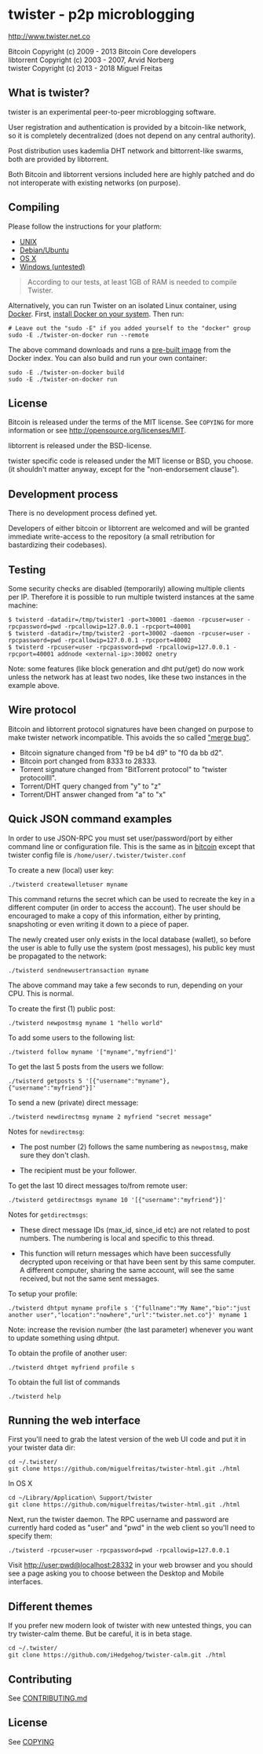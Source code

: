 # twister - p2p microblogging

<http://www.twister.net.co>

Bitcoin Copyright (c) 2009 - 2013 Bitcoin Core developers  
libtorrent Copyright (c) 2003 - 2007, Arvid Norberg  
twister Copyright (c) 2013 - 2018 Miguel Freitas

## What is twister?

twister is an experimental peer-to-peer microblogging software.

User registration and authentication is provided by a bitcoin-like network, so
it is completely decentralized (does not depend on any central authority).

Post distribution uses kademlia DHT network and bittorrent-like swarms, both
are provided by libtorrent.

Both Bitcoin and libtorrent versions included here are highly patched and do
not interoperate with existing networks (on purpose).

## Compiling

Please follow the instructions for your platform:

- [UNIX](https://github.com/miguelfreitas/twister-core/blob/master/doc/build-unix.md)
- [Debian/Ubuntu](https://github.com/miguelfreitas/twister-core/blob/master/doc/building-on-ubuntu-debian.md)
- [OS X](https://github.com/miguelfreitas/twister-core/blob/master/doc/build-osx.md)
- [Windows (untested)](https://github.com/miguelfreitas/twister-core/wiki/Compiling-for-Windows)

> According to our tests, at least 1GB of RAM is needed to compile Twister.

Alternatively, you can run Twister on an isolated Linux container, using [Docker](https://www.docker.com/). First, [install Docker on your system](https://docs.docker.com/installation/#installation). Then run:

    # Leave out the "sudo -E" if you added yourself to the "docker" group
    sudo -E ./twister-on-docker run --remote

The above command downloads and runs a [pre-built image](https://registry.hub.docker.com/u/miguelfreitas/twister) from the Docker index. You can also build and run your own container:

    sudo -E ./twister-on-docker build
    sudo -E ./twister-on-docker run

## License

Bitcoin is released under the terms of the MIT license. See `COPYING` for more
information or see http://opensource.org/licenses/MIT.

libtorrent is released under the BSD-license.

twister specific code is released under the MIT license or BSD, you choose.
(it shouldn't matter anyway, except for the "non-endorsement clause").

## Development process

There is no development process defined yet.

Developers of either bitcoin or libtorrent are welcomed and will be granted
immediate write-access to the repository (a small retribution for
bastardizing their codebases).

## Testing

Some security checks are disabled (temporarily) allowing multiple clients per IP.
Therefore it is possible to run multiple twisterd instances at the same machine:

    $ twisterd -datadir=/tmp/twister1 -port=30001 -daemon -rpcuser=user -rpcpassword=pwd -rpcallowip=127.0.0.1 -rpcport=40001
    $ twisterd -datadir=/tmp/twister2 -port=30002 -daemon -rpcuser=user -rpcpassword=pwd -rpcallowip=127.0.0.1 -rpcport=40002
    $ twisterd -rpcuser=user -rpcpassword=pwd -rpcallowip=127.0.0.1 -rpcport=40001 addnode <external-ip>:30002 onetry

Note: some features (like block generation and dht put/get) do now work unless
the network has at least two nodes, like these two instances in the example above.

## Wire protocol

Bitcoin and libtorrent protocol signatures have been changed on purpose to
make twister network incompatible. This avoids the so called
["merge bug"](http://blog.notdot.net/2008/6/Nearly-all-DHT-implementations-vulnerable-to-merge-bug).

- Bitcoin signature changed from "f9 be b4 d9" to "f0 da bb d2".
- Bitcoin port changed from 8333 to 28333.
- Torrent signature changed from "BitTorrent protocol" to "twister protocollll".
- Torrent/DHT query changed from "y" to "z"
- Torrent/DHT answer changed from "a" to "x"

## Quick JSON command examples

In order to use JSON-RPC you must set user/password/port by either command
line or configuration file. This is the same as in [bitcoin](https://en.bitcoin.it/wiki/Running_Bitcoin)
except that twister config file is `/home/user/.twister/twister.conf`

To create a new (local) user key:

    ./twisterd createwalletuser myname

This command returns the secret which can be used to recreate the key in a
different computer (in order to access the account). The user should be
encouraged to make a copy of this information, either by printing, snapshoting
or even writing it down to a piece of paper.

The newly created user only exists in the local database (wallet), so
before the user is able to fully use the system (post messages), his public
key must be propagated to the network:

    ./twisterd sendnewusertransaction myname

The above command may take a few seconds to run, depending on your CPU. This
is normal.

To create the first (1) public post:

    ./twisterd newpostmsg myname 1 "hello world"

To add some users to the following list:

    ./twisterd follow myname '["myname","myfriend"]'

To get the last 5 posts from the users we follow:

    ./twisterd getposts 5 '[{"username":"myname"},{"username":"myfriend"}]'

To send a new (private) direct message:

    ./twisterd newdirectmsg myname 2 myfriend "secret message"

Notes for `newdirectmsg`:

- The post number (2) follows the same numbering as `newpostmsg`, make
sure they don't clash.

- The recipient must be your follower.

To get the last 10 direct messages to/from remote user:

    ./twisterd getdirectmsgs myname 10 '[{"username":"myfriend"}]'

Notes for `getdirectmsgs`:

- These direct message IDs (max_id, since_id etc) are not related to post
numbers. The numbering is local and specific to this thread.

- This function will return messages which have been successfully decrypted
upon receiving or that have been sent by this same computer. A different
computer, sharing the same account, will see the same received, but not the
same sent messages.

To setup your profile:

    ./twisterd dhtput myname profile s '{"fullname":"My Name","bio":"just another user","location":"nowhere","url":"twister.net.co"}' myname 1

Note: increase the revision number (the last parameter) whenever you want to
update something using dhtput.

To obtain the profile of another user:

    ./twisterd dhtget myfriend profile s

To obtain the full list of commands

    ./twisterd help


## Running the web interface

First you'll need to grab the latest version of the web UI code and put it
in your twister data dir:

    cd ~/.twister/
    git clone https://github.com/miguelfreitas/twister-html.git ./html

In OS X

    cd ~/Library/Application\ Support/twister
    git clone https://github.com/miguelfreitas/twister-html.git ./html

Next, run the twister daemon. The RPC username and password are currently
hard coded as "user" and "pwd" in the web client so you'll need to specify
them:

    ./twisterd -rpcuser=user -rpcpassword=pwd -rpcallowip=127.0.0.1

Visit [http://user:pwd@localhost:28332](http://user:pwd@localhost:28332)
in your web browser and you should see a page asking you to choose between the
Desktop and Mobile interfaces.

## Different themes

If you prefer new modern look of twister with new untested things, you can try twister-calm theme.
But be careful, it is in beta stage.

    cd ~/.twister/
    git clone https://github.com/iHedgehog/twister-calm.git ./html

## Contributing

See [CONTRIBUTING.md](CONTRIBUTING.md)

## License

See [COPYING](COPYING)

